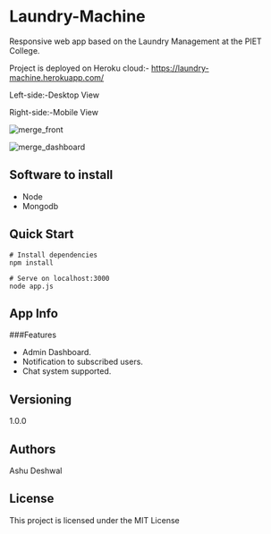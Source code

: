 # Laundry-Machine

Responsive web app based on the Laundry Management at the PIET College. 

Project is deployed on Heroku cloud:- https://laundry-machine.herokuapp.com/

Left-side:-Desktop View


Right-side:-Mobile View


![merge_front](https://user-images.githubusercontent.com/50075905/56978086-582a2680-6b94-11e9-9c1b-6cf27def7b43.jpg)



![merge_dashboard](https://user-images.githubusercontent.com/50075905/56978109-64ae7f00-6b94-11e9-940b-4c5e79efdf66.jpg)




## Software to install
<ul>
  <li>Node</li>
  <li>Mongodb</li> 
</ul>
  
## Quick Start


```
# Install dependencies
npm install

# Serve on localhost:3000
node app.js

```

## App Info

###Features

<ul>
  <li>Admin Dashboard.</li>
  <li>Notification to subscribed users.</li>
  <li>Chat system supported.</li>
</ul>



## Versioning

1.0.0
## Authors

Ashu Deshwal

## License
This project is licensed under the MIT License


